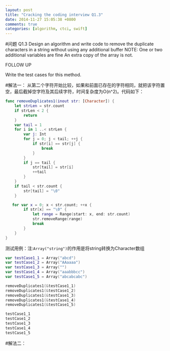 ```yaml
---
layout: post
title: "Cracking the coding interview Q1.3"
date: 2014-11-27 15:05:38 +0800
comments: true
categories: [algorithm, ctci, swift]
---
```

#问题
Q1.3 Design an algorithm and write code to remove the duplicate characters in a string without using any additional buffer NOTE: One or two additional variables are fine An extra copy of the array is not.

FOLLOW UP

Write the test cases for this method.

#解法一：
从第二个字符开始比较，如果和前面已存在的字符相同，就把该字符置空，最后截掉空字符及其后续字符，时间复杂度为O(n^2)。代码如下：

```swift
func removeDuplicates1(inout str: [Character]) {
    let strLen = str.count
    if strLen < 2 {
        return
    }
    var tail = 1
    for i in 1 ..< strLen {
        var j: Int
        for j = 0; j < tail; ++j {
            if str[i] == str[j] {
                break
            }
        }
        if j == tail {
            str[tail] = str[i]
            ++tail
        }
    }
    if tail < str.count {
        str[tail] = "\0"
    }

   for var x = 0; x < str.count; ++x {    
        if str[x] == "\0" {
            let range = Range(start: x, end: str.count)
            str.removeRange(range)
            break
        }
    }   
}
```
测试用例：注:`Array("string")`的作用是将string转换为Character数组
```swift
var testCase1_1 = Array("abcd")
var testCase1_2 = Array("AAaaaa")
var testCase1_3 = Array("")
var testCase1_4 = Array("aaabbbcc")
var testCase1_5 = Array("abcabcabc")

removeDuplicates1(&testCase1_1)
removeDuplicates1(&testCase1_2)
removeDuplicates1(&testCase1_3)
removeDuplicates1(&testCase1_4)
removeDuplicates1(&testCase1_5)

testCase1_1
testCase1_2
testCase1_3
testCase1_4
testCase1_5
```
<!-- more -->
#解法二：












